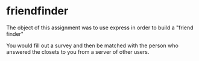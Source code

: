 # friendfinder

The object of this assignment was to use express in order to build a  "friend finder"

You would fill out a survey and then be matched with the person who answered the closets to you from a server of other users.